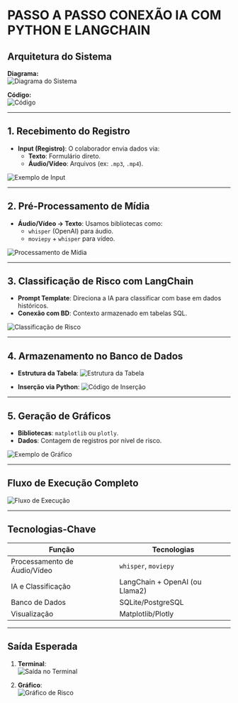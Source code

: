 # PASSO A PASSO CONEXÃO IA COM PYTHON E LANGCHAIN

## Arquitetura do Sistema

**Diagrama:**  
![Diagrama do Sistema](media/image1.png)

**Código:**  
![Código](media/image2.png)

---

## 1. Recebimento do Registro

- **Input (Registro)**: O colaborador envia dados via:
  - **Texto**: Formulário direto.
  - **Áudio/Vídeo**: Arquivos (ex: `.mp3`, `.mp4`).

![Exemplo de Input](media/image3.png)

---

## 2. Pré-Processamento de Mídia

- **Áudio/Vídeo → Texto**: Usamos bibliotecas como:
  - `whisper` (OpenAI) para áudio.
  - `moviepy` + `whisper` para vídeo.

![Processamento de Mídia](media/image4.png)

---

## 3. Classificação de Risco com LangChain

- **Prompt Template**: Direciona a IA para classificar com base em dados históricos.
- **Conexão com BD**: Contexto armazenado em tabelas SQL.

![Classificação de Risco](media/image5.png)

---

## 4. Armazenamento no Banco de Dados

- **Estrutura da Tabela**:
  ![Estrutura da Tabela](media/image6.png)

- **Inserção via Python**:
  ![Código de Inserção](media/image7.png)

---

## 5. Geração de Gráficos

- **Bibliotecas**: `matplotlib` ou `plotly`.
- **Dados**: Contagem de registros por nível de risco.

![Exemplo de Gráfico](media/image8.png)

---

## Fluxo de Execução Completo

![Fluxo de Execução](media/image9.png)

---

## Tecnologias-Chave

| Função                      | Tecnologias               |
|-----------------------------|---------------------------|
| Processamento de Áudio/Vídeo | `whisper`, `moviepy`      |
| IA e Classificação          | LangChain + OpenAI (ou Llama2) |
| Banco de Dados              | SQLite/PostgreSQL         |
| Visualização                | Matplotlib/Plotly         |

---

## Saída Esperada

1. **Terminal**:  
   ![Saída no Terminal](media/image10.png)

2. **Gráfico**:  
   ![Gráfico de Risco](media/image8.png)
